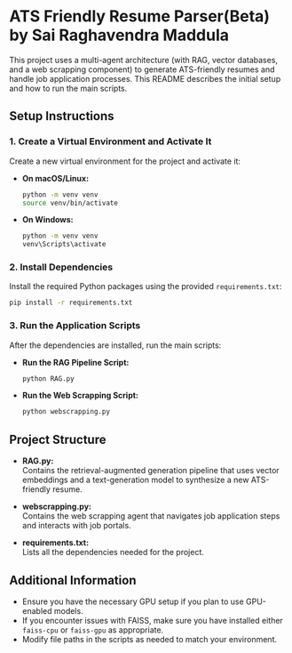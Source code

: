 # ATS Friendly Resume Parser(Beta) by Sai Raghavendra Maddula



This project uses a multi-agent architecture (with RAG, vector databases, and a web scrapping component) to generate ATS-friendly resumes and handle job application processes. This README describes the initial setup and how to run the main scripts.

## Setup Instructions

### 1. Create a Virtual Environment and Activate It

Create a new virtual environment for the project and activate it:

- **On macOS/Linux:**

  ```bash
  python -m venv venv
  source venv/bin/activate
  ```

- **On Windows:**

  ```bash
  python -m venv venv
  venv\Scripts\activate
  ```

### 2. Install Dependencies

Install the required Python packages using the provided `requirements.txt`:

```bash
pip install -r requirements.txt
```

### 3. Run the Application Scripts

After the dependencies are installed, run the main scripts:

- **Run the RAG Pipeline Script:**

  ```bash
  python RAG.py
  ```

- **Run the Web Scrapping Script:**

  ```bash
  python webscrapping.py
  ```

## Project Structure

- **RAG.py:**  
  Contains the retrieval-augmented generation pipeline that uses vector embeddings and a text-generation model to synthesize a new ATS-friendly resume.

- **webscrapping.py:**  
  Contains the web scrapping agent that navigates job application steps and interacts with job portals.

- **requirements.txt:**  
  Lists all the dependencies needed for the project.

## Additional Information

- Ensure you have the necessary GPU setup if you plan to use GPU-enabled models.
- If you encounter issues with FAISS, make sure you have installed either `faiss-cpu` or `faiss-gpu` as appropriate.
- Modify file paths in the scripts as needed to match your environment.
